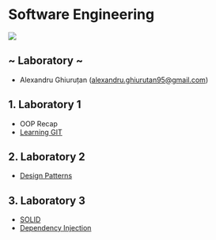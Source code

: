 # Software Engineering

[![](https://image.ibb.co/ez4RJ0/SE-Alex.png)]()
## ~ Laboratory ~

- Alexandru Ghiuruțan (alexandru.ghiurutan95@gmail.com)

## 1. Laboratory 1
- OOP Recap
- [Learning GIT](https://www.codecademy.com/learn/learn-git)
## 2. Laboratory 2
- [Design Patterns](https://refactoring.guru)
## 3. Laboratory 3
- [SOLID]()
- [Dependency Injection](https://www.youtube.com/watch?v=oK_XtfXPkqw)